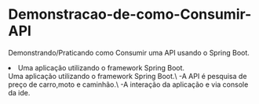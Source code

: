 # Demonstracao-de-como-Consumir-API
Demonstrando/Praticando como Consumir uma API usando o Spring Boot.

<li>Uma aplicação utilizando o framework Spring Boot.</li>
Uma aplicação utilizando o framework Spring Boot.\
-A API é pesquisa de preço de carro,moto e caminhão.\
-A interação da aplicação e via console da ide.
